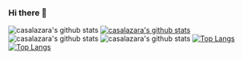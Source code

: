 ### Hi there 👋

<!--
**casalazara/casalazara** is a ✨ _special_ ✨ repository because its `README.md` (this file) appears on your GitHub profile.

Here are some ideas to get you started:

- 🔭 I’m currently working on ...
- 🌱 I’m currently learning ...
- 👯 I’m looking to collaborate on ...
- 🤔 I’m looking for help with ...
- 💬 Ask me about ...
- 📫 How to reach me: ...
- 😄 Pronouns: ...
- ⚡ Fun fact: ...
-->
![casalazara's github stats](https://github-readme-stats.vercel.app/api?username=casalazara&count_private=true&include_all_commits=true&)
[![casalazara's github stats](https://github-readme-stats.vercel.app/api?username=casalazara)](https://github.com/casalazara/github-readme-stats)
![casalazara's github stats](https://github-readme-stats.vercel.app/api?username=casalazara&show_icons=true)
![casalazara's github stats](https://github-readme-stats.vercel.app/api?username=casalazara&show_icons=true&theme=radical)
[![Top Langs](https://github-readme-stats.vercel.app/api/top-langs/?username=casalazara)](https://github.com/casalazara/github-readme-stats)
[![Top Langs](https://github-readme-stats.vercel.app/api/top-langs/?username=casalazara&layout=compact)](https://github.com/casalazara/github-readme-stats)
